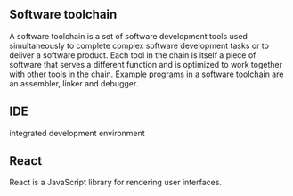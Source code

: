 
## Software toolchain

A software toolchain is a set of software development tools used simultaneously to complete complex software development tasks or to deliver a software product. Each tool in the chain is itself a piece of software that serves a different function and is optimized to work together with other tools in the chain. Example programs in a software toolchain are an assembler, linker and debugger.

## IDE

integrated development environment

## React

React is a JavaScript library for rendering user interfaces.